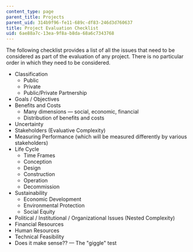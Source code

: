 ```yaml
---
content_type: page
parent_title: Projects
parent_uid: 314b9f96-fe11-689c-df83-246d3d760637
title: Project Evaluation Checklist
uid: 6ae88a7c-13ea-9f8a-b8da-68a6c7343768
---
```


The following checklist provides a list of all the issues that need to be considered as part of the evaluation of any project. There is no particular order in which they need to be considered.

*   Classification
    *   Public
    *   Private
    *   Public/Private Partnership
*   Goals / Objectives
*   Benefits and Costs
    *   Many dimensions — social, economic, financial
    *   Distribution of benefits and costs
*   Uncertainty
*   Stakeholders (Evaluative Complexity)
*   Measuring Performance (which will be measured differently by various stakeholders)
*   Life Cycle
    *   Time Frames
    *   Conception
    *   Design
    *   Construction
    *   Operation
    *   Decommission
*   Sustainability
    *   Economic Development
    *   Environmental Protection
    *   Social Equity
*   Political / Institutional / Organizational Issues (Nested Complexity)
*   Financial Resources
*   Human Resources
*   Technical Feasibility
*   Does it make sense?? — The "giggle" test